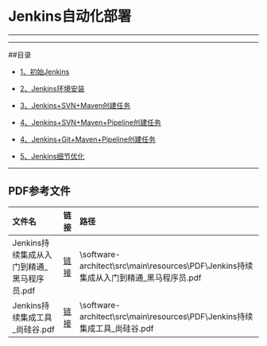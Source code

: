 # Jenkins自动化部署

---
---
##目录
* [1、初始Jenkins](Jenkins_HelloWorldREMADE.md)
* [2、Jenkins环境安装](Jenkins_InstalREAMDE.md)
* [3、Jenkins+SVN+Maven创建任务](Jenkins_SVN_MavenREMADE.md)
* [4、Jenkins+SVN+Maven+Pipeline创建任务](Jenkins_SVN_Maven_PipelineREMADE.md)

* [4、Jenkins+Git+Maven+Pipeline创建任务](Jenkins_Git_MavenREMADE.md)
* [5、Jenkins细节优化](Jenkins_OptimizationREMADE.md)



---
## PDF参考文件
文件名|链接|路径
:----|:----:|:-----
Jenkins持续集成从入门到精通_黑马程序员.pdf|[链接](../../resources/PDF/Jenkins持续集成从入门到精通_黑马程序员.pdf)|\software-architect\src\main\resources\PDF\Jenkins持续集成从入门到精通_黑马程序员.pdf
Jenkins持续集成工具_尚硅谷.pdf|[链接](../../resources/PDF/Jenkins持续集成工具_尚硅谷.pdf)|\software-architect\src\main\resources\PDF\Jenkins持续集成工具_尚硅谷.pdf


















